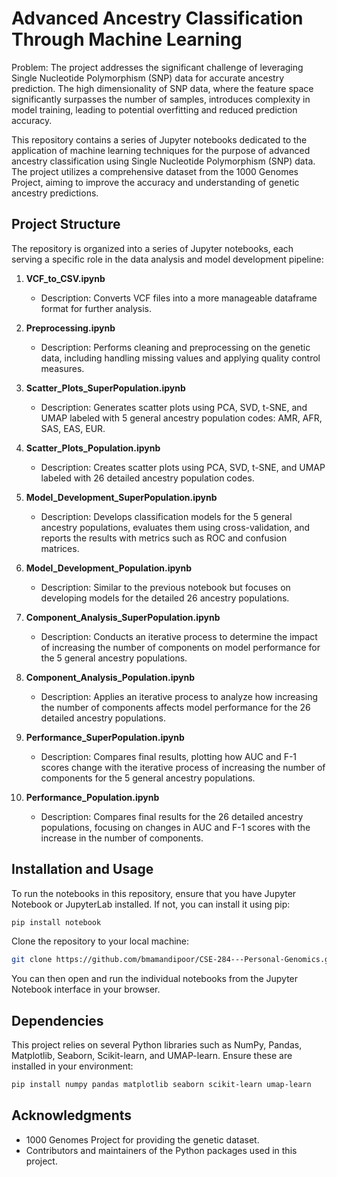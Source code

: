 # Advanced Ancestry Classification Through Machine Learning 

Problem: The project addresses the significant challenge of leveraging Single Nucleotide Polymorphism (SNP) data for accurate ancestry prediction. 
The high dimensionality of SNP data, where the feature space significantly surpasses the number of samples, introduces complexity in model training, leading to potential overfitting and reduced prediction accuracy. 

This repository contains a series of Jupyter notebooks dedicated to the application of machine learning techniques for the purpose of advanced ancestry classification using Single Nucleotide Polymorphism (SNP) data. The project utilizes a comprehensive dataset from the 1000 Genomes Project, aiming to improve the accuracy and understanding of genetic ancestry predictions.

## Project Structure

The repository is organized into a series of Jupyter notebooks, each serving a specific role in the data analysis and model development pipeline:

1. **VCF_to_CSV.ipynb**
   - Description: Converts VCF files into a more manageable dataframe format for further analysis.
   
2. **Preprocessing.ipynb**
   - Description: Performs cleaning and preprocessing on the genetic data, including handling missing values and applying quality control measures.
   
3. **Scatter_Plots_SuperPopulation.ipynb**
   - Description: Generates scatter plots using PCA, SVD, t-SNE, and UMAP labeled with 5 general ancestry population codes: AMR, AFR, SAS, EAS, EUR.
   
4. **Scatter_Plots_Population.ipynb**
   - Description: Creates scatter plots using PCA, SVD, t-SNE, and UMAP labeled with 26 detailed ancestry population codes.
   
5. **Model_Development_SuperPopulation.ipynb**
   - Description: Develops classification models for the 5 general ancestry populations, evaluates them using cross-validation, and reports the results with metrics such as ROC and confusion matrices.
   
6. **Model_Development_Population.ipynb**
   - Description: Similar to the previous notebook but focuses on developing models for the detailed 26 ancestry populations.
   
7. **Component_Analysis_SuperPopulation.ipynb**
   - Description: Conducts an iterative process to determine the impact of increasing the number of components on model performance for the 5 general ancestry populations.
   
8. **Component_Analysis_Population.ipynb**
   - Description: Applies an iterative process to analyze how increasing the number of components affects model performance for the 26 detailed ancestry populations.
   
9. **Performance_SuperPopulation.ipynb**
   - Description: Compares final results, plotting how AUC and F-1 scores change with the iterative process of increasing the number of components for the 5 general ancestry populations.
   
10. **Performance_Population.ipynb**
    - Description: Compares final results for the 26 detailed ancestry populations, focusing on changes in AUC and F-1 scores with the increase in the number of components.

## Installation and Usage

To run the notebooks in this repository, ensure that you have Jupyter Notebook or JupyterLab installed. If not, you can install it using pip:

```bash
pip install notebook
```

Clone the repository to your local machine:

```bash
git clone https://github.com/bmamandipoor/CSE-284---Personal-Genomics.git
```

You can then open and run the individual notebooks from the Jupyter Notebook interface in your browser.

## Dependencies

This project relies on several Python libraries such as NumPy, Pandas, Matplotlib, Seaborn, Scikit-learn, and UMAP-learn. Ensure these are installed in your environment:

```bash
pip install numpy pandas matplotlib seaborn scikit-learn umap-learn
```

## Acknowledgments

- 1000 Genomes Project for providing the genetic dataset.
- Contributors and maintainers of the Python packages used in this project.
